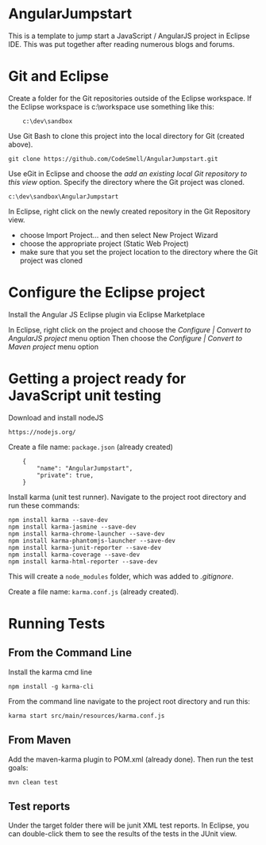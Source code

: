 # AngularJumpstart
This is a template to jump start a JavaScript / AngularJS project in Eclipse IDE.
This was put together after reading numerous blogs and forums. 

# Git and Eclipse
Create a folder for the Git repositories outside of the Eclipse workspace. 
If the Eclipse workspace is c:\workspace use something like this:

        c:\dev\sandbox

Use Git Bash to clone this project into the local directory for Git (created above).

	git clone https://github.com/CodeSmell/AngularJumpstart.git


Use eGit in Eclipse and choose the _add an existing local Git repository to this view_ option.
Specify the directory where the Git project was cloned.

	c:\dev\sandbox\AngularJumpstart

In Eclipse, right click on the newly created repository in the Git Repository view.
* choose Import Project... and then select New Project Wizard
* choose the appropriate project (Static Web Project)
* make sure that you set the project location to the directory where the Git project was cloned 

# Configure the Eclipse project 
Install the Angular JS Eclipse plugin via Eclipse Marketplace

In Eclipse, right click on the project and choose the _Configure | Convert to AngularJS project_ menu option 
Then choose the _Configure | Convert to Maven project_ menu option

# Getting a project ready for JavaScript unit testing
Download and install nodeJS

	https://nodejs.org/

Create a file name: `package.json`  (already created) 

```
    {
        "name": "AngularJumpstart",
        "private": true,
    }
```

Install karma (unit test runner). 
Navigate to the project root directory and run these commands:

```
npm install karma --save-dev 
npm install karma-jasmine --save-dev 
npm install karma-chrome-launcher --save-dev
npm install karma-phantomjs-launcher --save-dev
npm install karma-junit-reporter --save-dev
npm install karma-coverage --save-dev
npm install karma-html-reporter --save-dev
```

This will create a `node_modules` folder, which was added to _.gitignore_. 

Create a file name: `karma.conf.js` (already created).

# Running Tests
## From the Command Line
Install the karma cmd line

    npm install -g karma-cli 

From the command line navigate to the project root directory and run this:
	
	karma start src/main/resources/karma.conf.js

## From Maven
Add the maven-karma plugin to POM.xml (already done). 
Then run the test goals: 
	
	mvn clean test

## Test reports
Under the target folder there will be junit XML test reports.
In Eclipse, you can double-click them to see the results of the tests in the JUnit view.

